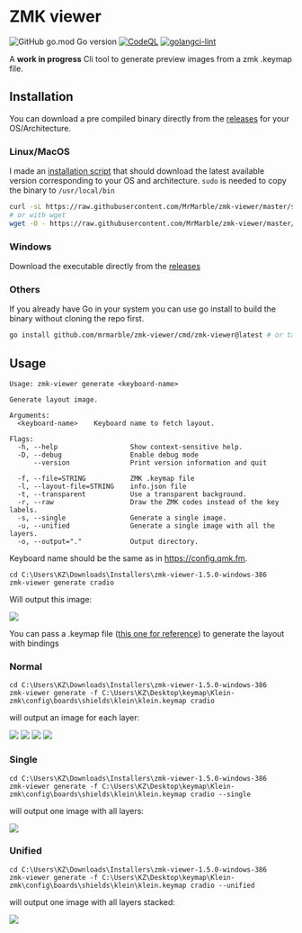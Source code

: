 # ZMK viewer

![GitHub go.mod Go version](https://img.shields.io/github/go-mod/go-version/mrmarble/zmk-layout-viewer)
[![CodeQL](https://github.com/MrMarble/zmk-viewer/actions/workflows/codeql.yml/badge.svg)](https://github.com/MrMarble/zmk-viewer/actions/workflows/codeql.yml)
[![golangci-lint](https://github.com/MrMarble/zmk-layout-viewer/actions/workflows/golangci-lint.yml/badge.svg)](https://github.com/MrMarble/zmk-layout-viewer/actions/workflows/golangci-lint.yml)

A **work in progress** Cli tool to generate preview images from a zmk .keymap file.


## Installation

You can download a pre compiled binary directly from the [releases](https://github.com/mrmarble/zmk-viewer/releases) for your OS/Architecture.
### Linux/MacOS

I made an [installation script](/scripts/install.sh) that should download the latest available version corresponding to your OS and architecture. `sudo` is needed to copy the binary to `/usr/local/bin`

```sh
curl -sL https://raw.githubusercontent.com/MrMarble/zmk-viewer/master/scripts/install.sh | sudo -E bash -
# or with wget
wget -O - https://raw.githubusercontent.com/MrMarble/zmk-viewer/master/scripts/install.sh | sudo -E bash -
```

### Windows

Download the executable directly from the [releases](https://github.com/mrmarble/zmk-viewer/releases)

### Others

If you already have Go in your system you can use go install to build the binary without cloning the repo first.

```sh
go install github.com/mrmarble/zmk-viewer/cmd/zmk-viewer@latest # or target a specific version @v0.1.0
```
## Usage

```shell
Usage: zmk-viewer generate <keyboard-name>

Generate layout image.

Arguments:
  <keyboard-name>    Keyboard name to fetch layout.

Flags:
  -h, --help                  Show context-sensitive help.
  -D, --debug                 Enable debug mode
      --version               Print version information and quit

  -f, --file=STRING           ZMK .keymap file
  -l, --layout-file=STRING    info.json file
  -t, --transparent           Use a transparent background.
  -r, --raw                   Draw the ZMK codes instead of the key labels.
  -s, --single                Generate a single image.
  -u, --unified               Generate a single image with all the layers.
  -o, --output="."            Output directory.
```

Keyboard name should be the same as in https://config.qmk.fm.

```shell
cd C:\Users\KZ\Downloads\Installers\zmk-viewer-1.5.0-windows-386
zmk-viewer generate cradio
```
Will output this image:

![](assets/cradio_split_3x5_2.png)

You can pass a .keymap file ([this one for reference](https://github.com/zmkfirmware/zmk/blob/main/app/boards/shields/cradio/cradio.keymap)) to generate the layout with bindings


### Normal

```shell
cd C:\Users\KZ\Downloads\Installers\zmk-viewer-1.5.0-windows-386
zmk-viewer generate -f C:\Users\KZ\Desktop\keymap\Klein-zmk\config\boards\shields\klein\klein.keymap cradio
```
will output an image for each layer:

![](assets/cradio_split_3x5_2_default_layer.png)
![](assets/cradio_split_3x5_2_left_layer.png)
![](assets/cradio_split_3x5_2_right_layer.png)
![](assets/cradio_split_3x5_2_tri_layer.png)

### Single

```shell
cd C:\Users\KZ\Downloads\Installers\zmk-viewer-1.5.0-windows-386
zmk-viewer generate -f C:\Users\KZ\Desktop\keymap\Klein-zmk\config\boards\shields\klein\klein.keymap cradio --single
```
will output one image with all layers:

![](assets/single.png)

### Unified

```shell
cd C:\Users\KZ\Downloads\Installers\zmk-viewer-1.5.0-windows-386
zmk-viewer generate -f C:\Users\KZ\Desktop\keymap\Klein-zmk\config\boards\shields\klein\klein.keymap cradio --unified
```
will output one image with all layers stacked:

![](assets/unified.png)
